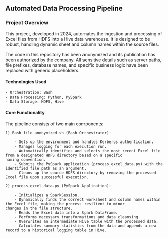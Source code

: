 ## Automated Data Processing Pipeline

### Project Overview

This project, developed in 2024, automates the ingestion and processing of Excel files from HDFS into a Hive data warehouse. It is designed to be robust, handling dynamic sheet and column names within the source files.

The code in this repository has been anonymized and its publication has been authorized by the company. All sensitive details such as server paths, file prefixes, database names, and specific business logic have been replaced with generic placeholders.

#### Technologies Used

    - Orchestration: Bash
    - Data Processing: Python, PySpark
    - Data Storage: HDFS, Hive

#### Core Functionality

The pipeline consists of two main components:

    1) Bash_file_anonymized.sh (Bash Orchestrator):

        - Sets up the environment and handles Kerberos authentication.
        - Manages logging for each execution run.
        - Automatically identifies and selects the most recent Excel file from a designated HDFS directory based on a specific              naming convention.
        - Submits the PySpark application (process_excel_data.py) with the identified file path as an argument.
        - Cleans up the source HDFS directory by removing the processed Excel file upon successful execution.

    2) process_excel_data.py (PySpark Application):

        - Initializes a SparkSession.
        - Dynamically finds the correct worksheet and column names within the Excel file, making the process resilient to minor             changes in the file structure.
        - Reads the Excel data into a Spark DataFrame.
        - Performs necessary transformations and data cleansing.
        - Overwrites an intermediate Hive table with the processed data.
        - Calculates summary statistics from the data and appends a new record to a historical logging table in Hive.
